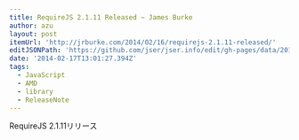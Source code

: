 ```yaml
---
title: RequireJS 2.1.11 Released ~ James Burke
author: azu
layout: post
itemUrl: 'http://jrburke.com/2014/02/16/requirejs-2.1.11-released/'
editJSONPath: 'https://github.com/jser/jser.info/edit/gh-pages/data/2014/02/index.json'
date: '2014-02-17T13:01:27.394Z'
tags:
  - JavaScript
  - AMD
  - library
  - ReleaseNote
---
```

RequireJS 2.1.11リリース
